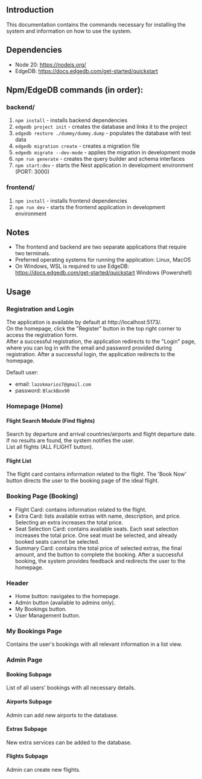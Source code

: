 ## Introduction
This documentation contains the commands necessary for installing the system and information on how to use the system.

## Dependencies
- Node 20: https://nodejs.org/
- EdgeDB: https://docs.edgedb.com/get-started/quickstart

## Npm/EdgeDB commands (in order):
### backend/
1. `npm install` - installs backend dependencies
2. `edgedb project init` - creates the database and links it to the project
3. `edgedb restore ./dummy/dummy.dump` - populates the database with test data
4. `edgedb migration create` - creates a migration file
5. `edgedb migrate --dev-mode` - applies the migration in development mode
6. `npm run generate` - creates the query builder and schema interfaces
7. `npm start:dev` - starts the Nest application in development environment (PORT: 3000)

### frontend/
1. `npm install` - installs frontend dependencies
2. `npm run dev` - starts the frontend application in development environment

## Notes
- The frontend and backend are two separate applications that require two terminals.
- Preferred operating systems for running the application: Linux, MacOS
- On Windows, WSL is required to use EdgeDB: https://docs.edgedb.com/get-started/quickstart Windows (Powershell)

## Usage
### Registration and Login
The application is available by default at http://localhost:5173/.  
On the homepage, click the "Register" button in the top right corner to access the registration form.  
After a successful registration, the application redirects to the "Login" page, where you can log in with the email and password provided during registration. After a successful login, the application redirects to the homepage.

Default user:  
- email: `lazokmarios7@gmail.com`  
- password: `BlackBox90`  

### Homepage (Home)
#### Flight Search Module (Find flights)
Search by departure and arrival countries/airports and flight departure date. If no results are found, the system notifies the user.  
List all flights (ALL FLIGHT button).

#### Flight List
The flight card contains information related to the flight. The 'Book Now' button directs the user to the booking page of the ideal flight.

### Booking Page (Booking)
- Flight Card: contains information related to the flight.
- Extra Card: lists available extras with name, description, and price. Selecting an extra increases the total price.
- Seat Selection Card: contains available seats. Each seat selection increases the total price. One seat must be selected, and already booked seats cannot be selected.
- Summary Card: contains the total price of selected extras, the final amount, and the button to complete the booking. After a successful booking, the system provides feedback and redirects the user to the homepage.

### Header
- Home button: navigates to the homepage.
- Admin button (available to admins only).
- My Bookings button.
- User Management button.

### My Bookings Page
Contains the user's bookings with all relevant information in a list view.

### Admin Page
#### Booking Subpage
List of all users' bookings with all necessary details.

#### Airports Subpage
Admin can add new airports to the database.

#### Extras Subpage
New extra services can be added to the database.

#### Flights Subpage
Admin can create new flights.
